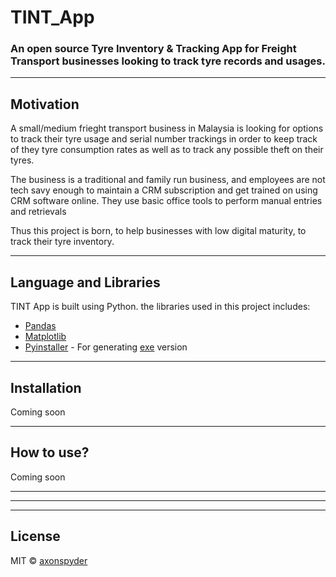 [//]: <> (Project Title)
# TINT_App
### An open source Tyre Inventory & Tracking App for Freight Transport businesses looking to track tyre records and usages.

[//]: <> (Build Status)

---
[//]: <> (Motivation)
## Motivation
A small/medium frieght transport business in Malaysia is looking for options to track their tyre usage and serial number trackings in order to keep track of they tyre consumption rates as well as to track any possible theft on their tyres.

The business is a traditional and family run business, and employees are not tech savy enough to maintain a CRM subscription and get trained on using CRM software online. They use basic office tools to perform manual entries and retrievals

Thus this project is born, to help businesses with low digital maturity, to track their tyre inventory.

---
[//]: <> (Framework Used)
## Language and Libraries
TINT App is built using Python. the libraries used in this project includes:
- [Pandas](https://pandas.pydata.org/)
- [Matplotlib](https://matplotlib.org/)
- [Pyinstaller](https://www.pyinstaller.org/) - For generating [exe](#) version

---
[//]: <> (Installation)
## Installation
Coming soon

---
[//]: <> (How to use?)
## How to use?
Coming soon

---
[//]: <> (Contribute)

---
[//]: <> (Credits)

---
[//]: <> (License)
## License
MIT © [axonspyder](https://github.com/axonspyder)
